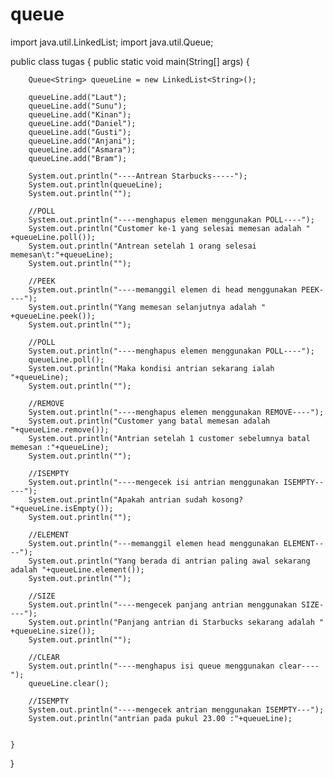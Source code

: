 # queue
import java.util.LinkedList;
import java.util.Queue;

public class tugas {
    public static void main(String[] args) {
    
        Queue<String> queueLine = new LinkedList<String>();

        queueLine.add("Laut");
        queueLine.add("Sunu");
        queueLine.add("Kinan");
        queueLine.add("Daniel");
        queueLine.add("Gusti");
        queueLine.add("Anjani");
        queueLine.add("Asmara");
        queueLine.add("Bram");

        System.out.println("----Antrean Starbucks-----");
        System.out.println(queueLine);
        System.out.println("");

        //POLL
        System.out.println("----menghapus elemen menggunakan POLL----");
        System.out.println("Customer ke-1 yang selesai memesan adalah " +queueLine.poll());
        System.out.println("Antrean setelah 1 orang selesai memesan\t:"+queueLine);
        System.out.println("");

        //PEEK
        System.out.println("----memanggil elemen di head menggunakan PEEK----");
        System.out.println("Yang memesan selanjutnya adalah " +queueLine.peek());
        System.out.println("");

        //POLL
        System.out.println("----menghapus elemen menggunakan POLL----");
        queueLine.poll();
        System.out.println("Maka kondisi antrian sekarang ialah "+queueLine);
        System.out.println("");

        //REMOVE
        System.out.println("----menghapus elemen menggunakan REMOVE----");
        System.out.println("Customer yang batal memesan adalah "+queueLine.remove());
        System.out.println("Antrian setelah 1 customer sebelumnya batal memesan :"+queueLine);
        System.out.println("");

        //ISEMPTY
        System.out.println("----mengecek isi antrian menggunakan ISEMPTY-----");
        System.out.println("Apakah antrian sudah kosong? "+queueLine.isEmpty());
        System.out.println("");

        //ELEMENT
        System.out.println("---memanggil elemen head menggunakan ELEMENT----");
        System.out.println("Yang berada di antrian paling awal sekarang adalah "+queueLine.element());
        System.out.println("");
        
        //SIZE
        System.out.println("----mengecek panjang antrian menggunakan SIZE----");
        System.out.println("Panjang antrian di Starbucks sekarang adalah " +queueLine.size());
        System.out.println("");

        //CLEAR
        System.out.println("----menghapus isi queue menggunakan clear----");
        queueLine.clear();

        //ISEMPTY
        System.out.println("----mengecek antrian menggunakan ISEMPTY---");
        System.out.println("antrian pada pukul 23.00 :"+queueLine);


    }
    
}
